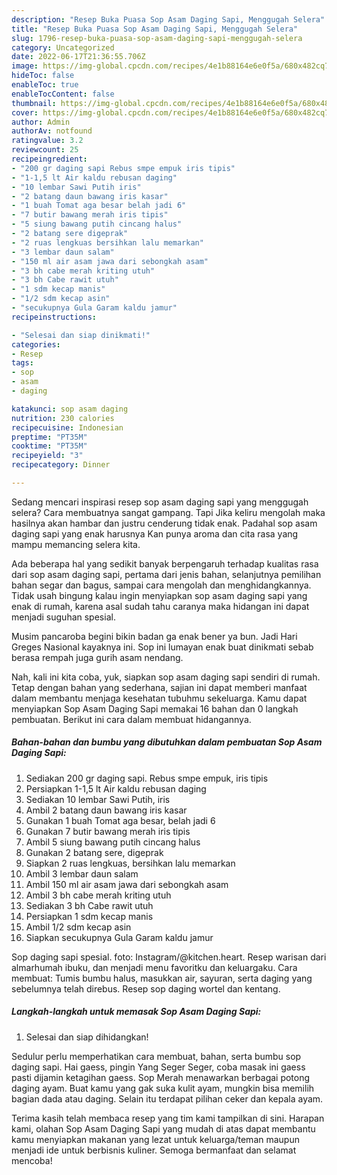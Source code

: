 ```yaml
---
description: "Resep Buka Puasa Sop Asam Daging Sapi, Menggugah Selera"
title: "Resep Buka Puasa Sop Asam Daging Sapi, Menggugah Selera"
slug: 1796-resep-buka-puasa-sop-asam-daging-sapi-menggugah-selera
category: Uncategorized
date: 2022-06-17T21:36:55.706Z
image: https://img-global.cpcdn.com/recipes/4e1b88164e6e0f5a/680x482cq70/sop-asam-daging-sapi-foto-resep-utama.jpg
hideToc: false
enableToc: true
enableTocContent: false
thumbnail: https://img-global.cpcdn.com/recipes/4e1b88164e6e0f5a/680x482cq70/sop-asam-daging-sapi-foto-resep-utama.jpg
cover: https://img-global.cpcdn.com/recipes/4e1b88164e6e0f5a/680x482cq70/sop-asam-daging-sapi-foto-resep-utama.jpg
author: Admin
authorAv: notfound
ratingvalue: 3.2
reviewcount: 25
recipeingredient:
- "200 gr daging sapi Rebus smpe empuk iris tipis"
- "1-1,5 lt Air kaldu rebusan daging"
- "10 lembar Sawi Putih iris"
- "2 batang daun bawang iris kasar"
- "1 buah Tomat aga besar belah jadi 6"
- "7 butir bawang merah iris tipis"
- "5 siung bawang putih cincang halus"
- "2 batang sere digeprak"
- "2 ruas lengkuas bersihkan lalu memarkan"
- "3 lembar daun salam"
- "150 ml air asam jawa dari sebongkah asam"
- "3 bh cabe merah kriting utuh"
- "3 bh Cabe rawit utuh"
- "1 sdm kecap manis"
- "1/2 sdm kecap asin"
- "secukupnya Gula Garam kaldu jamur"
recipeinstructions:

- "Selesai dan siap dinikmati!"
categories:
- Resep
tags:
- sop
- asam
- daging

katakunci: sop asam daging 
nutrition: 230 calories
recipecuisine: Indonesian
preptime: "PT35M"
cooktime: "PT35M"
recipeyield: "3"
recipecategory: Dinner

---
```



Sedang mencari inspirasi resep sop asam daging sapi yang menggugah selera? Cara membuatnya sangat gampang. Tapi Jika keliru mengolah maka hasilnya akan hambar dan justru cenderung tidak enak. Padahal sop asam daging sapi yang enak harusnya Kan punya aroma dan cita rasa yang mampu memancing selera kita.


Ada beberapa hal yang sedikit banyak berpengaruh terhadap kualitas rasa dari sop asam daging sapi, pertama dari jenis bahan, selanjutnya pemilihan bahan segar dan bagus, sampai cara mengolah dan menghidangkannya. Tidak usah bingung kalau ingin menyiapkan sop asam daging sapi yang enak di rumah, karena asal sudah tahu caranya maka hidangan ini dapat menjadi suguhan spesial.

Musim pancaroba begini bikin badan ga enak bener ya bun. Jadi Hari Greges Nasional kayaknya ini. Sop ini lumayan enak buat dinikmati sebab berasa rempah juga gurih asam nendang.


Nah, kali ini kita coba, yuk, siapkan sop asam daging sapi sendiri di rumah. Tetap dengan bahan yang sederhana, sajian ini dapat memberi manfaat dalam membantu menjaga kesehatan tubuhmu sekeluarga. Kamu dapat menyiapkan Sop Asam Daging Sapi memakai 16 bahan dan 0 langkah pembuatan. Berikut ini cara dalam membuat hidangannya.

<!--inarticleads1-->

##### Bahan-bahan dan bumbu yang dibutuhkan dalam pembuatan Sop Asam Daging Sapi:

1. Sediakan 200 gr daging sapi. Rebus smpe empuk, iris tipis
1. Persiapkan 1-1,5 lt Air kaldu rebusan daging
1. Sediakan 10 lembar Sawi Putih, iris
1. Ambil 2 batang daun bawang iris kasar
1. Gunakan 1 buah Tomat aga besar, belah jadi 6
1. Gunakan 7 butir bawang merah iris tipis
1. Ambil 5 siung bawang putih cincang halus
1. Gunakan 2 batang sere, digeprak
1. Siapkan 2 ruas lengkuas, bersihkan lalu memarkan
1. Ambil 3 lembar daun salam
1. Ambil 150 ml air asam jawa dari sebongkah asam
1. Ambil 3 bh cabe merah kriting utuh
1. Sediakan 3 bh Cabe rawit utuh
1. Persiapkan 1 sdm kecap manis
1. Ambil 1/2 sdm kecap asin
1. Siapkan secukupnya Gula Garam kaldu jamur


Sop daging sapi spesial. foto: Instagram/@kitchen.heart. Resep warisan dari almarhumah ibuku, dan menjadi menu favoritku dan keluargaku. Cara membuat: Tumis bumbu halus, masukkan air, sayuran, serta daging yang sebelumnya telah direbus. Resep sop daging wortel dan kentang. 

<!--inarticleads2-->

##### Langkah-langkah untuk memasak Sop Asam Daging Sapi:


1. Selesai dan siap dihidangkan!

Sedulur perlu memperhatikan cara membuat, bahan, serta bumbu sop daging sapi. Hai gaess, pingin Yang Seger Seger, coba masak ini gaess pasti dijamin ketagihan gaess. Sop Merah menawarkan berbagai potong daging ayam. Buat kamu yang gak suka kulit ayam, mungkin bisa memilih bagian dada atau daging. Selain itu terdapat pilihan ceker dan kepala ayam. 

Terima kasih telah membaca resep yang tim kami tampilkan di sini. Harapan kami, olahan Sop Asam Daging Sapi yang mudah di atas dapat membantu kamu menyiapkan makanan yang lezat untuk keluarga/teman maupun menjadi ide untuk berbisnis kuliner. Semoga bermanfaat dan selamat mencoba!
